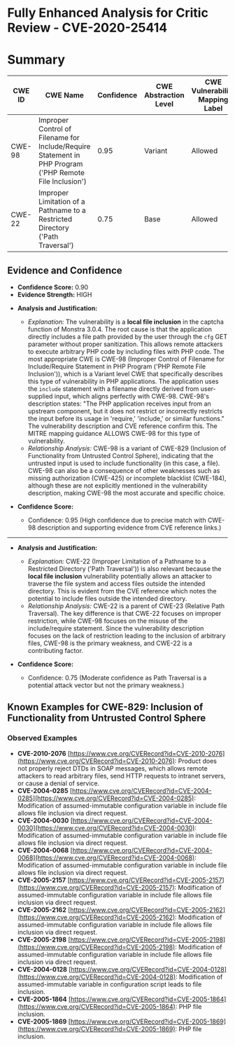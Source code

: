 # Fully Enhanced Analysis for Critic Review - CVE-2020-25414

# Summary
| CWE ID | CWE Name | Confidence | CWE Abstraction Level | CWE Vulnerability Mapping Label | CWE-Vulnerability Mapping Notes |
|---|---|---|---|---|---|
| CWE-98 | Improper Control of Filename for Include/Require Statement in PHP Program ('PHP Remote File Inclusion') | 0.95 | Variant | Allowed | Primary CWE |
| CWE-22 | Improper Limitation of a Pathname to a Restricted Directory ('Path Traversal') | 0.75 | Base | Allowed | Secondary Candidate |

## Evidence and Confidence

*   **Confidence Score:** 0.90
*   **Evidence Strength:** HIGH

- **Analysis and Justification:**
  - *Explanation:* The vulnerability is a **local file inclusion** in the captcha function of Monstra 3.0.4. The root cause is that the application directly includes a file path provided by the user through the `cfg` GET parameter without proper sanitization. This allows remote attackers to execute arbitrary PHP code by including files with PHP code.
  The most appropriate CWE is CWE-98 (Improper Control of Filename for Include/Require Statement in PHP Program ('PHP Remote File Inclusion')), which is a Variant level CWE that specifically describes this type of vulnerability in PHP applications. The application uses the `include` statement with a filename directly derived from user-supplied input, which aligns perfectly with CWE-98.
  CWE-98's description states: "The PHP application receives input from an upstream component, but it does not restrict or incorrectly restricts the input before its usage in 'require,' 'include,' or similar functions." The vulnerability description and CVE reference confirm this. The MITRE mapping guidance ALLOWS CWE-98 for this type of vulnerability.
  - *Relationship Analysis:* CWE-98 is a variant of CWE-829 (Inclusion of Functionality from Untrusted Control Sphere), indicating that the untrusted input is used to include functionality (in this case, a file). CWE-98 can also be a consequence of other weaknesses such as missing authorization (CWE-425) or incomplete blacklist (CWE-184), although these are not explicitly mentioned in the vulnerability description, making CWE-98 the most accurate and specific choice.

- **Confidence Score:**
  - Confidence: 0.95 (High confidence due to precise match with CWE-98 description and supporting evidence from CVE reference links.)

---

- **Analysis and Justification:**
  - *Explanation:* CWE-22 (Improper Limitation of a Pathname to a Restricted Directory ('Path Traversal')) is also relevant because the **local file inclusion** vulnerability potentially allows an attacker to traverse the file system and access files outside the intended directory. This is evident from the CVE reference which notes the potential to include files outside the intended directory.
  - *Relationship Analysis:* CWE-22 is a parent of CWE-23 (Relative Path Traversal). The key difference is that CWE-22 focuses on improper restriction, while CWE-98 focuses on the misuse of the include/require statement. Since the vulnerability description focuses on the lack of restriction leading to the inclusion of arbitrary files, CWE-98 is the primary weakness, and CWE-22 is a contributing factor.

- **Confidence Score:**
  - Confidence: 0.75 (Moderate confidence as Path Traversal is a potential attack vector but not the primary weakness.)



## Known Examples for CWE-829: Inclusion of Functionality from Untrusted Control Sphere
### Observed Examples
- **CVE-2010-2076** [https://www.cve.org/CVERecord?id=CVE-2010-2076](https://www.cve.org/CVERecord?id=CVE-2010-2076): Product does not properly reject DTDs in SOAP messages, which allows remote attackers to read arbitrary files, send HTTP requests to intranet servers, or cause a denial of service.
- **CVE-2004-0285** [https://www.cve.org/CVERecord?id=CVE-2004-0285](https://www.cve.org/CVERecord?id=CVE-2004-0285): Modification of assumed-immutable configuration variable in include file allows file inclusion via direct request.
- **CVE-2004-0030** [https://www.cve.org/CVERecord?id=CVE-2004-0030](https://www.cve.org/CVERecord?id=CVE-2004-0030): Modification of assumed-immutable configuration variable in include file allows file inclusion via direct request.
- **CVE-2004-0068** [https://www.cve.org/CVERecord?id=CVE-2004-0068](https://www.cve.org/CVERecord?id=CVE-2004-0068): Modification of assumed-immutable configuration variable in include file allows file inclusion via direct request.
- **CVE-2005-2157** [https://www.cve.org/CVERecord?id=CVE-2005-2157](https://www.cve.org/CVERecord?id=CVE-2005-2157): Modification of assumed-immutable configuration variable in include file allows file inclusion via direct request.
- **CVE-2005-2162** [https://www.cve.org/CVERecord?id=CVE-2005-2162](https://www.cve.org/CVERecord?id=CVE-2005-2162): Modification of assumed-immutable configuration variable in include file allows file inclusion via direct request.
- **CVE-2005-2198** [https://www.cve.org/CVERecord?id=CVE-2005-2198](https://www.cve.org/CVERecord?id=CVE-2005-2198): Modification of assumed-immutable configuration variable in include file allows file inclusion via direct request.
- **CVE-2004-0128** [https://www.cve.org/CVERecord?id=CVE-2004-0128](https://www.cve.org/CVERecord?id=CVE-2004-0128): Modification of assumed-immutable variable in configuration script leads to file inclusion.
- **CVE-2005-1864** [https://www.cve.org/CVERecord?id=CVE-2005-1864](https://www.cve.org/CVERecord?id=CVE-2005-1864): PHP file inclusion.
- **CVE-2005-1869** [https://www.cve.org/CVERecord?id=CVE-2005-1869](https://www.cve.org/CVERecord?id=CVE-2005-1869): PHP file inclusion.
